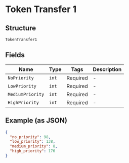 # Token Transfer 1

## Structure

`TokenTransfer1`

## Fields

| Name             | Type  | Tags     | Description |
| ---------------- | ----- | -------- | ----------- |
| `NoPriority`     | `int` | Required | -           |
| `LowPriority`    | `int` | Required | -           |
| `MediumPriority` | `int` | Required | -           |
| `HighPriority`   | `int` | Required | -           |

## Example (as JSON)

```json
{
  "no_priority": 98,
  "low_priority": 138,
  "medium_priority": 8,
  "high_priority": 176
}
```
